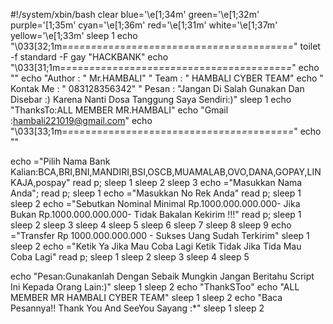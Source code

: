 #!/system/xbin/bash
clear
blue='\e[1;34m'
green='\e[1;32m'
purple='\[1;35m'
cyan='\e[1;36m'
red='\e[1;31m'
white='\e[1;37m'
yellow='\e[1;33m'
sleep 1
echo "\033[32;1m=*=*=*=*=*=*=*=*=*=*=*=*=*=*=*=*=*=*=*=*=*=*=*=*=*=*=*=*=*=*=*=*=*=*=*=*=*=*=*=*"
toilet -f standard -F gay "HACKBANK"
echo "\033[31;1m=*=*=*=*=*=*=*=*=*=*=*=*=*=*=*=*=*=*=*=*=*=*=*=*=*=*=*=*=*=*=*=*=*=*=*=*=*=*=*=*"
echo ""
echo "Author : " Mr.HAMBALI"
" Team : " HAMBALI CYBER TEAM"
echo " Kontak Me : " 083128356342"
" Pesan : "Jangan Di Salah Gunakan Dan Disebar :) Karena Nanti Dosa Tanggung Saya Sendiri:)"
sleep 1
echo "ThanksTo:ALL MEMBER MR.HAMBALI"
echo "Gmail :hambali221019@gmail.com"
echo "\033[33;1m=*=*=*=*=*=*=*=*=*=*=*=*=*=*=*=*=*=*=*=*=*=*=*=*=*=*=*=*=*=*=*=*=*=*=*=*=*=*=*=*"
echo ""

echo ="Pilih Nama Bank Kalian:BCA,BRI,BNI,MANDIRI,BSI,OSCB,MUAMALAB,OVO,DANA,GOPAY,LINKAJA,pospay"
read p;
sleep 1
sleep 2
sleep 3
echo ="Masukkan Nama Anda";
read p;
sleep 1
echo ="Masukkan No Rek Anda"
read p;
sleep 1
sleep 2
echo ="Sebutkan Nominal Minimal Rp.1000.000.000.000- Jika Bukan Rp.1000.000.000.000- Tidak Bakalan Kekirim !!!"
read p;
sleep 1
sleep 2
sleep 3
sleep 4
sleep 5
sleep 6
sleep 7
sleep 8
sleep 9
echo ="Transfer Rp 1000.000.000.000 - Sukses Uang Sudah Terkirim"
sleep 1
sleep 2
echo ="Ketik Ya Jika Mau Coba Lagi Ketik Tidak Jika Tida Mau Coba Lagi"
read p;
sleep 1
sleep 2
sleep 3
sleep 4
sleep 5


echo "Pesan:Gunakanlah Dengan Sebaik Mungkin Jangan Beritahu Script Ini Kepada Orang Lain:)"
sleep 1
sleep 2
echo "ThankSToo"
echo "ALL MEMBER MR HAMBALI CYBER TEAM"
sleep 1
sleep 2
echo "Baca Pesannya!! Thank You And SeeYou Sayang :*"
sleep 1
sleep 2
